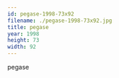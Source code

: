 ```yaml
---
id: pegase-1998-73x92
filename: ./pegase-1998-73x92.jpg
title: pegase
year: 1998
height: 73
width: 92
---
```


pegase